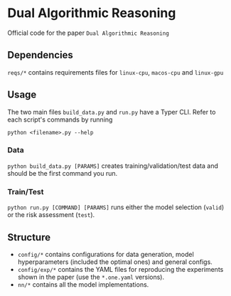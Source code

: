 # Dual Algorithmic Reasoning
Official code for the paper `Dual Algorithmic Reasoning`

## Dependencies
`reqs/*` contains requirements files for `linux-cpu`, `macos-cpu` and `linux-gpu`


## Usage

The two main files `build_data.py` and `run.py` have a Typer CLI. Refer to each script's commands by running

`python <filename>.py --help`

### Data
`python build_data.py [PARAMS]` creates training/validation/test data and should be the first command you run.

### Train/Test
`python run.py [COMMAND] [PARAMS]` runs either the model selection (`valid`) or the risk assessment (`test`).

## Structure
- `config/*` contains configurations for data generation, model hyperparameters (included the optimal ones) and general configs.
- `config/exp/*` contains the YAML files for reproducing the experiments shown in the paper (use the `*.one.yaml` versions).
- `nn/*` contains all the model implementations.
